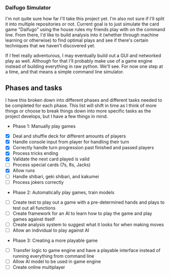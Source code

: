 ### Daifugo Simulator
I'm not quite sure how far I'll take this project yet. I'm also not sure if I'll split it into multiple repositories or not. Current goal is to just simulate the card game "Daifugo" using the house rules my friends play with on the command line. From there, I'd like to build analysis into it (whether through machine learning or otherwise) to find optimal plays and see if there's certain techniques that we haven't discovered yet.

If I feel really adventurous, I may eventually build out a GUI and networked play as well. Although for that I'll probably make use of a game engine instead of building everything in raw python. We'll see. For now one step at a time, and that means a simple command line simulator.

## Phases and tasks

I have this broken down into different phases and different tasks needed to be completed for each phase. This list will shift in time as I think of more things or choose to break things down into more specific tasks as the project develops, but I have a few things in mind.

- Phase 1: Manually play games
- [x] Deal and shuffle deck for different amounts of players
- [x] Handle console input from player for handling their turn
- [x] Correctly handle turn progression past finished and passed players
- [x] Process tricks ending
- [x] Validate the next card played is valid
- [ ] Process special cards (7s, 8s, Jacks)
- [x] Allow runs
- [ ] Handle shibari, geki shibari, and kakumei
- [ ] Process jokers correctly

- Phase 2: Automatically play games, train models
- [ ] Create test to play out a game with a pre-determined hands and plays to test out all functions
- [ ] Create framework for an AI to learn how to play the game and play games against itself
- [ ] Create analysis system to suggest what it looks for when making moves
- [ ] Allow an individual to play against AI

- Phase 3: Creating a more playable game
- [ ] Transfer logic to game engine and have a playable interface instead of running everything from command line
- [ ] Allow AI model to be used in game engine
- [ ] Create online multiplayer
